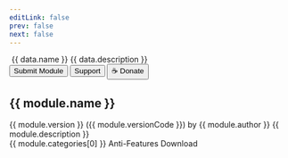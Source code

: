 ```yaml
---
editLink: false
prev: false
next: false
---
```


<script setup>
import { ref, onMounted } from "vue";
import { useData } from 'vitepress'
import repositories from '../data/repositories.yaml'

const { params } = useData()

const name = params.value.name
const repository = repositories.find((repo) => repo.id === name)

const data = ref(null);

onMounted(async () => {
  const response = await fetch(
    `${repository.url}json/modules.json`
  );
  data.value = await response.json();
});

const openUrl = (url) => {
  window.open(url);
};
</script>

<div v-if="data">
    <div :class="$style.repoMetaContainer">
        <img v-if="data.cover" :class="$style.repoCover" :src="data.cover"/>
        <span :class="$style.repoTitle">{{ data.name }}</span>
        <span v-if="data.description" :class="$style.repoDetails">{{ data.description }}</span>
        <div  v-if="data.submission || data.support || data.donate" :class="$style.repoActions">
            <button v-if="data.submission" @click="openUrl(data.submission)" :class="[$style.VPButton, $style.VPButton_medium, $style.VPButton_brand]">Submit Module</button>
            <button v-if="data.support" @click="openUrl(data.support)" :class="[$style.VPButton, $style.VPButton_medium, $style.VPButton_alt]">Support</button>
            <button v-if="data.donate" @click="openUrl(data.donate)" :class="[$style.VPButton, $style.VPButton_medium, $style.VPButton_alt]">☕ Donate</button>
        </div>
    </div>
    <div :class="$style.items" v-for="module in data.modules">
      <div :class="$style.item">
        <div :class="[$style.feature, $style.grid_4]">
          <article :class="$style.box" @click="openUrl($params.name + '/' + module.id)">
            <h2 :class="$style.title" :id="module.id">{{ module.name }}</h2>
            <span :class="$style.author">
              {{ module.version }} ({{ module.versionCode }}) by
              {{ module.author }}</span
            >
            <span :class="$style.details">{{ module.description }}</span>
            <div :class="$style.chipContainer">
              <span
                v-if="module.categories"
                :class="[$style.chip, $style.chipInfo]"
                >{{ module.categories[0] }}</span
              >
              <span
                v-if="module.track.antifeatures"
                :class="[$style.chip, $style.chipDanger]"
                >Anti-Features</span
              >
              <span
                @click="openUrl(module.versions[0].zipUrl)"
                :class="$style.chip"
                >Download</span
              >
            </div>
          </article>
        </div>
      </div>
    </div>
</div>

<style module>

.repoMetaContainer {
    padding-bottom: 16px;
}

.repoActions {
    display: flex;
    gap: 8px;
    padding: 16px 0px 16px 0px;
}

.repoCover {
    width: 100%;
    margin-bottom: 16px;
    border-radius: 16px;
}

.repoTitle {
    display: flex;
    letter-spacing: -0.02em;
    line-height: 40px;
    font-size: 32px;
}

.repoDetails {
    flex-grow: 1;
    padding-top: 8px;
    line-height: 24px;
    font-size: 14px;
    font-weight: 500;
    color: var(--vp-c-text-2);
}

.VPButton {
    display: inline-block;
    border: 1px solid transparent;
    text-align: center;
    font-weight: 600;
    white-space: nowrap;
    transition: color 0.25s, border-color 0.25s, background-color 0.25s;
}

.VPButton_medium {
    border-radius: 20px;
    padding: 0 20px;
    line-height: 38px;
    font-size: 14px;
}

.VPButton_alt {
    border-color: var(--vp-button-alt-border);
    color: var(--vp-button-alt-text);
    background-color: var(--vp-button-alt-bg);
}

.VPButton_brand {
    border-color: var(--vp-button-brand-border);
    color: var(--vp-button-brand-text);
    background-color: var(--vp-button-brand-bg);
}

@media (min-width: 960px) {
    item.grid_4 {
        width: calc(100% / 4);
    }
}

@media (min-width: 768px) {
    .item.grid_2,
    .item.grid_4 {
        width: calc(100% / 2);
    }
}

@media (min-width: 640px) {
    .item.grid_2,
    .item.grid_4,
    .item.grid_6 {
        width: calc(100% / 2);
    }
}

.item {
    padding: 8px;
    width: 100%;
}

.items {
    display: flex;
    flex-wrap: wrap;
    margin: -8px;
}

.feature {
    display: block;
    border: 1px solid var(--vp-c-bg-soft);
    border-radius: 12px;
    height: 100%;
    background-color: var(--vp-c-bg-soft);
    transition: border-color 0.25s, background-color 0.25s;
}

.box {
    display: flex;
    flex-direction: column;
    padding: 24px;
    height: 100%;
}

.title {
    margin: unset !important;
    padding-top: unset !important;
    border-top: unset !important;
    line-height: 24px !important;
    font-size: 16px !important;
    font-weight: 600 !important;
}

.author {
    flex-grow: 1;
    line-height: 24px;
    font-size: 13px;
    font-weight: 500;
    color: var(--vp-badge-tip-text);
}

.details {
    flex-grow: 1;
    padding-top: 8px;
    line-height: 24px;
    font-size: 14px;
    font-weight: 500;
    color: var(--vp-c-text-2);
}

.chipContainer {
    display: flex;
    flex-wrap: wrap;
    margin: -8px;
    padding-top: 20px;
}

.chipInfo {
    border-color: var(--vp-badge-info-border);
    color: var(--vp-badge-info-text);
    background-color: var(--vp-badge-info-bg);
}

.chipDanger {
    border-color: var(--vp-badge-danger-border);
    color: var(--vp-badge-danger-text);
    background-color: var(--vp-badge-danger-bg);
}

.chip {
    border-style: solid;
    border-width: 1px;
    border-color: var(--docsearch-hit-color);
    display: inline-block;
    border-radius: 12px;
    padding: 0 10px;
    line-height: 22px;
    font-size: 12px;
    font-weight: 500;
    margin: 4px;
    transform: translateY(-2px);
}

.chip:hover {
    background-color: var(--vp-badge-info-bg);
}
</style>
